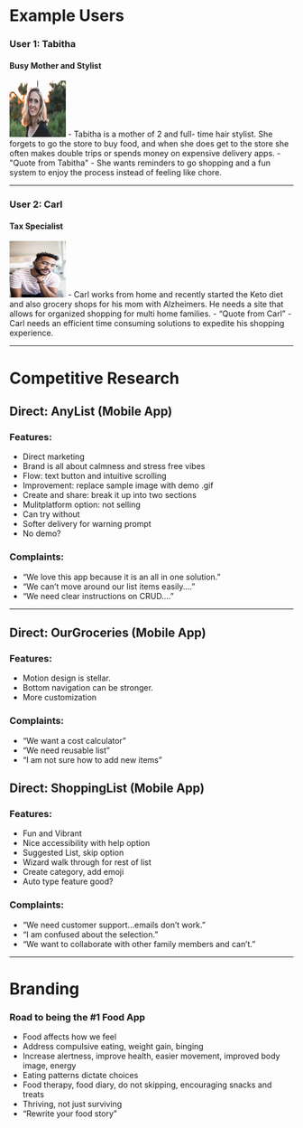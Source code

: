 # Example Users

### User 1: Tabitha
#### Busy Mother and Stylist
<img src="img/Tabitha.png" alt="Tabitha" width="100" height="100"/>
- Tabitha is a mother of 2 and full-
time hair stylist. She forgets to go
the store to buy food, and when
she does get to the store she often
makes double trips or spends
money on expensive delivery apps.
- "Quote from Tabitha"
- She wants reminders to go
shopping and a fun system to
enjoy the process instead of
feeling like chore.

---

### User 2: Carl
#### Tax Specialist
<img src="img/Carl.png" alt="Carl" width="100" height="100"/>
- Carl works from home and
recently started the Keto diet and
also grocery shops for his mom
with Alzheimers. He needs a site
that allows for organized
shopping for multi home families.
- “Quote from Carl”
- Carl needs an efficient time
consuming solutions to expedite
his shopping experience.

---

# Competitive Research
## Direct: AnyList (Mobile App)
### Features:
- Direct marketing
- Brand is all about calmness and stress free vibes
- Flow: text button and intuitive scrolling
- Improvement: replace sample image with demo .gif
- Create and share: break it up into two sections
- Mulitplatform option: not selling
- Can try without
- Softer delivery for warning prompt
- No demo?

### Complaints:
- “We love this app because it is an all in one solution.”
- “We can’t move around our list items easily....”
- “We need clear instructions on CRUD....”

---

## Direct: OurGroceries (Mobile App)
### Features:
- Motion design is stellar.
- Bottom navigation can be stronger.
- More customization

### Complaints:
- “We want a cost calculator”
- “We need reusable list”
- “I am not sure how to add new items”

## Direct: ShoppingList (Mobile App)
### Features:
- Fun and Vibrant
- Nice accessibility with help option
- Suggested List, skip option
- Wizard walk through for rest of list
- Create category, add emoji
- Auto type feature good?

### Complaints:
- “We need customer support...emails don’t work.”
- “I am confused about the selection.”
- “We want to collaborate with other family members and
can’t.”

---

# Branding
### Road to being the #1 Food App
- Food affects how we feel
- Address compulsive eating, weight gain, binging
- Increase alertness, improve health, easier movement, improved body image, energy
- Eating patterns dictate choices
- Food therapy, food diary, do not skipping, encouraging snacks and treats
- Thriving, not just surviving
- “Rewrite your food story”